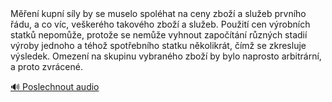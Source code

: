 <speak>
<prosody rate="95%">
<emphasis level="strong">Měření kupní síly by se muselo spoléhat na ceny zboží a služeb prvního řádu, a co víc, veškerého takového zboží a služeb.</emphasis> <break time="0.3s"/> <emphasis level="moderate">Použití cen výrobních statků nepomůže, protože se nemůže vyhnout započítání různých stadií výroby jednoho a téhož spotřebního statku několikrát,</emphasis> <break time="0.2s"/> <emphasis level="strong">čímž se zkresluje výsledek.</emphasis> <break time="0.3s"/> <emphasis level="strong">Omezení na skupinu vybraného zboží by bylo naprosto arbitrární, a proto zvrácené.</emphasis>
</prosody>
</speak>

[🔊 Poslechnout audio](/data/7-paragraphs/audio/chapter_43/para_008-Men-kupn-sly-by-se-muselo-spolhat-na-ceny-zb.mp3) 